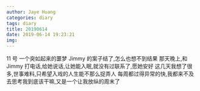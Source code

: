 ```yaml
---
author: Jaye Huang
categories: diary
tags: diary
title: 20190614
date: 2019-06-14 19:23:21
img:
---
```


11 号
一个突如起来的噩梦
Jimmy 的案子结了,怎么也想不到结果
那天晚上,和 Jimmy 打电话,给她说话,让她能入眠,就没有过联系了,愿她安好
这几天我想了很多,世事难料,只希望入戏的人生能不那么捉弄人
每周都过得异常的快,我都来不及去思考我到底该干嘛,又是一个让我放纵的周末了

